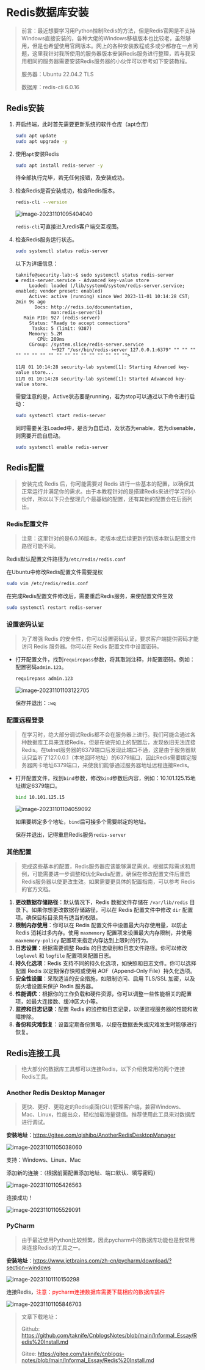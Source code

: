 # Redis数据库安装

>   前言：最近想要学习用Python控制Redis的方法，但是Redis官网是不支持Windows直接安装的，各种大佬的Windows移植版本也比较老，虽然够用，但是也希望使用官网版本。网上的各种安装教程或多或少都存在一点问题，这里我针对我所使用的服务器版本安装Redis服务进行整理，若与我采用相同的服务器需要安装Redis服务器的小伙伴可以参考如下安装教程。
>
>   服务器：Ubuntu 22.04.2 TLS
>
>   数据库：redis-cli 6.0.16



## Redis安装

1.   开启终端，此时首先需要更新系统的软件仓库（apt仓库）

     ```bash
     sudo apt update
     sudo apt upgrade -y
     ```

2.   使用`apt`安装Redis

     ```bash
     sudo apt install redis-server -y
     ```

     待全部执行完毕，若无任何报错，及安装成功。

3.   检查Redis是否安装成功，检查Redis版本。

     ```bash
     redis-cli --version
     ```

     ![image-20231101095404040](https://gitee.com/taknife/images-note/raw/master/imgs/image-20231101095404040.png)

     `redis-cli`可直接进入redis客户端交互视图。

4.   检查Redis服务运行状态。

     ```bash
     sudo systemctl status redis-server
     ```

     以下为详细信息：

     ```shell
     taknife@security-lab:~$ sudo systemctl status redis-server
     ● redis-server.service - Advanced key-value store
          Loaded: loaded (/lib/systemd/system/redis-server.service; enabled; vendor preset: enabled)
          Active: active (running) since Wed 2023-11-01 10:14:28 CST; 2min 9s ago
            Docs: http://redis.io/documentation,
                  man:redis-server(1)
        Main PID: 927 (redis-server)
          Status: "Ready to accept connections"
           Tasks: 5 (limit: 9387)
          Memory: 5.2M
             CPU: 209ms
          CGroup: /system.slice/redis-server.service
                  └─927 "/usr/bin/redis-server 127.0.0.1:6379" "" "" "" "" "" "" "" "" "" "" "" "" "" "" "" "" "">
     
     11月 01 10:14:28 security-lab systemd[1]: Starting Advanced key-value store...
     11月 01 10:14:28 security-lab systemd[1]: Started Advanced key-value store.
     ```

     需要注意的是，Active状态要是running，若为stop可以通过以下命令进行启动：

     ```bash
     sudo systemctl start redis-server
     ```

     同时需要关注Loaded中，是否为自启动，及状态为enable，若为disenable，则需要开启自启动。

     ```bash
     sudo systemctl enable redis-server
     ```



## Redis配置

>   安装完成 Redis 后，你可能需要对 Redis 进行一些基本的配置，以确保其正常运行并满足你的需求。由于本教程针对的是搭建Redis来进行学习的小伙伴，所以以下只会整理几个最基础的配置，还有其他的配置会在后面列出。

### Redis配置文件

>   注意：这里针对的是6.0.16版本，老版本或后续更新的新版本默认配置文件路径可能不同。

Redis默认配置文件路径为`/etc/redis/redis.conf`

在Ubuntu中修改Redis配置文件需要提权

```bash
sudo vim /etc/redis/redis.conf
```

在完成Redis配置文件修改后，需要重启Redis服务，来使配置文件生效

```bash
sudo systemctl restart redis-server
```

### 设置密码认证

>   为了增强 Redis 的安全性，你可以设置密码认证，要求客户端提供密码才能访问 Redis 服务器。你可以在 Redis 配置文件中设置密码。

*   打开配置文件，找到`requirepass`参数，将其取消注释，并配置密码。例如：配置密码`admin.123`。

    ```bash
    requirepass admin.123
    ```

    ![image-20231101103122705](https://gitee.com/taknife/images-note/raw/master/imgs/image-20231101103122705.png)

    保存并退出：`:wq`

### 配置远程登录

>   在学习时，绝大部分调试Redis都不会在服务器上进行。我们可能会通过各种数据库工具来连接Redis，但是在做完如上的配置后，发现依旧无法连接Redis。在telnet服务器的6379端口后发现此端口不通，这是由于服务器默认只监听了127.0.0.1（本地回环地址）的6379端口，因此Redis需要绑定服务器网卡地址6379端口，来使我们能够通过服务器地址远程连接Redis。

*   打开配置文件，找到`bind`参数，修改`bind`参数后内容，例如：10.101.125.15地址绑定6379端口。

    ```bash
    bind 10.101.125.15
    ```

    ![image-20231101104059092](https://gitee.com/taknife/images-note/raw/master/imgs/image-20231101104059092.png)

    如果要绑定多个地址，`bind`后可接多个需要绑定的地址。

    保存并退出，记得重启Redis服务`redis-server`

### 其他配置

>   完成这些基本的配置，Redis服务器应该能够满足需求。根据实际需求和用例，可能需要进一步调整和优化Redis配置。确保在修改配置文件后重启Redis服务器以使更改生效。如果需要更具体的配置指南，可以参考 Redis 的官方文档。

1.  **更改数据存储路径**：默认情况下，Redis 数据文件存储在 `/var/lib/redis` 目录下。如果你想更改数据存储路径，可以在 Redis 配置文件中修改 `dir` 配置项。确保目标目录具有适当的权限。
2.  **限制内存使用**：你可以在 Redis 配置文件中设置最大内存使用量，以防止 Redis 消耗过多内存。使用 `maxmemory` 配置项来设置最大内存限制，并使用 `maxmemory-policy` 配置项来指定内存达到上限时的行为。
3.  **日志设置**：根据需要调整 Redis 的日志级别和日志文件路径。你可以修改 `loglevel` 和 `logfile` 配置项来配置日志。
4.  **持久化选项**：Redis 支持不同的持久化选项，如快照和日志文件。你可以选择配置 Redis 以定期保存快照或使用 AOF（Append-Only File）持久化选项。
5.  **安全性设置**：采取适当的安全措施，如限制访问、启用 TLS/SSL 加密，以及防火墙设置来保护 Redis 服务器。
6.  **性能调优**：根据你的工作负载和硬件资源，你可以调整一些性能相关的配置项，如最大连接数、缓冲区大小等。
7.  **监控和日志记录**：配置 Redis 的监控和日志记录，以便监视服务器的性能和故障排除。
8.  **备份和灾难恢复**：设置定期备份策略，以便在数据丢失或灾难发生时能够进行恢复。



## Redis连接工具

>   绝大部分的数据库工具都可以连接Redis，以下介绍我常用的两个连接Redis工具。

### Another Redis Desktop Manager

>   更快、更好、更稳定的Redis桌面(GUI)管理客户端，兼容Windows、Mac、Linux，性能出众，轻松加载海量键值。推荐使用此工具来对数据库进行调试。

**安装地址**：<https://gitee.com/qishibo/AnotherRedisDesktopManager>

![image-20231101105038060](https://gitee.com/taknife/images-note/raw/master/imgs/image-20231101105038060.png)

支持：Windows、Linux、Mac

添加新的连接：（根据前面配置添加地址、端口默认、填写密码）

![image-20231101105426563](https://gitee.com/taknife/images-note/raw/master/imgs/image-20231101105426563.png)

连接成功！

![image-20231101105529091](https://gitee.com/taknife/images-note/raw/master/imgs/image-20231101105529091.png)

### PyCharm

>   由于最近使用Python比较频繁，因此pycharm中的数据库功能也是我常用来连接Redis的工具之一。

**安装地址**：<https://www.jetbrains.com/zh-cn/pycharm/download/?section=windows>

![image-20231101110150298](https://gitee.com/taknife/images-note/raw/master/imgs/image-20231101110150298.png)

连接Redis，<font color=red>注意：pycharm连接数据库需要下载相应的数据库插件</font>

![image-20231101105846703](https://gitee.com/taknife/images-note/raw/master/imgs/image-20231101105846703.png)

>   文章下载地址：
>
>   Github: <https://github.com/taknife/CnblogsNotes/blob/main/Informal_Essay/Redis%20Install.md>
>
>   Gitee: <https://gitee.com/taknife/cnblogs-notes/blob/main/Informal_Essay/Redis%20Install.md>